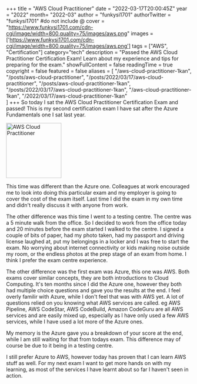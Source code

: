 +++
title = "AWS Cloud Practitioner"
date = "2022-03-17T20:00:45Z"
year = "2022"
month= "2022-03"
author = "funkysi1701"
authorTwitter = "funkysi1701" #do not include @
cover = "https://www.funkysi1701.com/cdn-cgi/image/width=800,quality=75/images/aws.png"
images = ['https://www.funkysi1701.com/cdn-cgi/image/width=800,quality=75/images/aws.png']
tags = ["AWS", "Certification"]
category="tech"
description = "Passed the AWS Cloud Practitioner Certification Exam! Learn about my experience and tips for preparing for the exam."
showFullContent = false
readingTime = true
copyright = false
featured = false
aliases = [
    "/aws-cloud-practitioner-1kan",
    "/posts/aws-cloud-practitioner",
    "/posts/2022/03/17/aws-cloud-practitioner",
    "/posts/aws-cloud-practitioner-1kan",
    "/posts/2022/03/17/aws-cloud-practitioner-1kan",
    "/aws-cloud-practitioner-1kan",
    "/2022/03/17/aws-cloud-practitioner-1kan"    
]
+++
So today I sat the AWS Cloud Practitioner Certification Exam and passed! This is my second certification exam I have sat after the Azure Fundamentals one I sat last year.

<a href="https://www.credly.com/badges/3aab54c8-a109-4018-bcad-dbe0d6a1fc0c/public_url"><img src="https://www.funkysi1701.com/cdn-cgi/image/width=800,quality=75/images/awscp.png" alt="AWS Cloud Practitioner" width="150" /></a>

This time was different than the Azure one. Colleagues at work encouraged me to look into doing this particular exam and my employer is going to cover the cost of the exam itself. Last time I did the exam in my own time and didn't really discuss it with anyone from work.

The other difference was this time I went to a testing centre. The centre was a 5 minute walk from the office. So I decided to work from the office today and 20 minutes before the exam started I walked to the centre. I signed a couple of bits of paper, had my photo taken, had my passport and driving license laughed at, put my belongings in a locker and I was free to start the exam. No worrying about internet connectivity or kids making noise outside my room, or the endless photos at the prep stage of an exam from home. I think I prefer the exam centre experience.

The other difference was the first exam was Azure, this one was AWS. Both exams cover similar concepts, they are both introductions to Cloud Computing. It's ten months since I did the Azure one, however they both had multiple choice questions and gave you the results at the end. I feel overly familir with Azure, while I don't feel that was with AWS yet. A lot of questions relied on you knowing what AWS services are called. eg AWS Pipeline, AWS CodeStar, AWS CodeBuild, Amazon CodeGuru are all AWS services and are easily mixed up, especially as I have only used a few AWS services, while I have used a lot more of the Azure ones.

My memory is the Azure gave you a breakdown of your score at the end, while I am still waiting for that from todays exam. This difference may of course be due to it being in a testing centre.

I still prefer Azure to AWS, however today has proven that I can learn AWS stuff as well. For my next exam I want to get more hands on with my learning, as most of the services I have learnt about so far I haven't seen in action.

